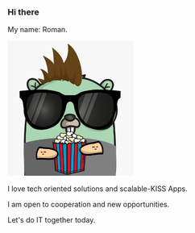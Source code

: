 ### Hi there 

My name: Roman.


<p>
	<img src="https://github.com/romanitalian/romanitalian/blob/master/gopher_1.jpeg" width="250"/>
</p>



I love tech oriented solutions and scalable-KISS Apps.

I am open to cooperation and new opportunities.

Let's do IT together today.
